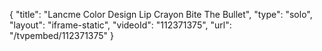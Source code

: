 {
    "title": "Lancme Color Design Lip Crayon  Bite The Bullet",
    "type": "solo",
    "layout": "iframe-static",
    "videoId": "112371375",
    "url": "\/tvpembed\/112371375"
}